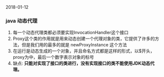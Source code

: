 2018-01-12

### java 动态代理
1. 每一个动态代理类都必须要实现InvocationHandler这个接口
2. Proxy这个类的作用就是用来动态创建一个代理对象的类，它提供了许多的方法，但是我们用的最多的就是 newProxyInstance 这个方法
3. 在运行是动态生成的一个对象，并且命名方式都是这样的形式，以$开头，proxy为中，最后一个数字表示对象的标号
4. 缺点: **只能对实现了接口的类进行，没有实现接口的类不能使用JDK动态代理。**